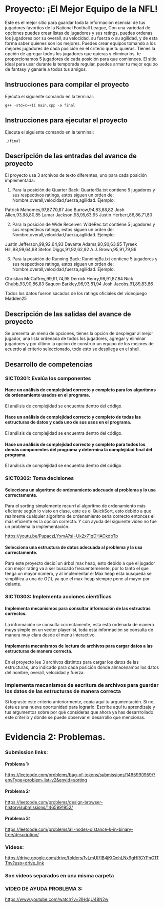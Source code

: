 # Proyecto: ¡El Mejor Equipo de la NFL!
Este es el mejor sitio para guardar toda la información esencial de tus jugadores favoritos de la National Football League, Con una variedad de opciones puedes crear listas de jugadores y sus ratings, puedes ordenas los jugadores por su overall, su velocidad, su fuerza o su agilidad, y de esta forma saber quienes son los mejores. Puedes crear equipos tomando a los mejores jugadores de cada posición en el criterio que tu quieras. Tienes la opción de agregar todos los jugadores que quieras y eliminarlos, te proporcionamos 5 jugadores de cada posición para que comiences. El sitio ideal para usar durante la temporada regular, puedes armar tu mejor equipo de fantasy y ganarle a todos tus amigos. 

## Instrucciones para compilar el proyecto
Ejecuta el siguiente comando en la terminal:

`g++ -std=c++11 main.cpp -o final` 

## Instrucciones para ejecutar el proyecto
Ejecuta el siguiente comando en la terminal:

`./final` 

## Descripción de las entradas del avance de proyecto
El proyecto usa 3 archivos de texto diferentes, uno para cada posición implementada: 

1. Para la posición de Quarter Back:
QuarterBa.txt contiene 5 jugadores y sus respectivos ratings, estos siguen un orden de: Nombre,overall,velocidad,fuerza,agilidad.
Ejemplo:

Patrick Mahomes,97,87,70,87
Joe Burrow,94,83,68,82
Josh Allen,93,88,80,85
Lamar Jackson,98,95,63,95
Justin Herbert,86,86,71,80

2. Para la posición de Wide Receiver:
WideRec.txt contiene 5 jugadores y sus respectivos ratings, estos siguen un orden de: Nombre,overall,velocidad,fuerza,agilidad.
Ejemplo:

Justin Jefferson,99,92,64,93
Davante Adams,90,90,63,95
Tyreek Hill,98,99,64,98
Stefon Diggs,91,92,62,92
A.J. Brown,95,91,79,86

3. Para la posición de Running Back:
RunningBa.txt contiene 5 jugadores y sus respectivos ratings, estos siguen un orden de: Nombre,overall,velocidad,fuerza,agilidad.
Ejemplo:

Christian McCaffrey,99,91,74,95
Derrick Henry,98,91,87,84
Nick Chubb,93,90,86,83
Saquon Barkley,96,93,81,94
Josh Jacobs,91,89,83,86

Todos los datos fueron sacados de los ratings oficiales del videojuego Madden25

## Descripción de las salidas del avance de proyecto
Se presenta un menú de opciones, tienes la opción de desplegar al mejor jugador, una lista ordenada de todos los jugadores, agregar y eliminar jugadores y por último la opción de construir un equipo de los mejores de acuerdo al criterio seleccionado, todo esto se despliega en el shell. 

## Desarrollo de competencias

### SICT0301: Evalúa los componentes
#### Hace un análisis de complejidad correcto y completo para los algoritmos de ordenamiento usados en el programa.
El análisis de complejidad se encuentra dentro del código.

#### Hace un análisis de complejidad correcto y completo de todas las estructuras de datos y cada uno de sus usos en el programa.
El análisis de complejidad se encuentra dentro del código.

#### Hace un análisis de complejidad correcto y completo para todos los demás componentes del programa y determina la complejidad final del programa.
El análisis de complejidad se encuentra dentro del código.

### SICT0302: Toma decisiones
#### Selecciona un algoritmo de ordenamiento adecuado al problema y lo usa correctamente.
Para el sorting simplemente recurrí al algoritmo de ordenamiento más eficiente según lo visto en clase, este es el QuickSort, esto debido a que realmente cualquier algoritmo de ordenamiento sería correcto entonces el más eficiente es la opcíon correcta. Y con ayuda del siguiente video no fue un problema la implementación.

https://youtu.be/PupaczLYxmA?si=Uk2x71qDHAOkdbTp

#### Selecciona una estructura de datos adecuada al problema y la usa correctamente.
Para este proyecto decidí un árbol max heap, esto debido a que el jugador con mejor rating va a ser buscado frecuentemenete, por lo tanto el que tenga un mayor número, y al implementar el Max heap esta busqueda se simplifica a una de O(1), ya que el max-heap siempre pone al mayor por delante. 

### SICT0303: Implementa acciones científicas
#### Implementa mecanismos para consultar información de las estructras correctos.
La información se consulta correctamente, esta está ordenada de manera muys simple en un vector playerlist, toda esta información se consulta de manera muy clara desde el menú interactivo.

#### Implementa mecanismos de lectura de archivos para cargar datos a las estructuras de manera correcta.
En el proyecto lee 3 archivos distintos para cargar los datos de las estructuras, uno indicado para cada posición donde almacenamos los datos del nombre, overall, velocidad y fuerza. 

### Implementa mecanismos de escritura de archivos para guardar los datos  de las estructuras de manera correcta
Si lograste este criterio anteriormente, copia aquí tu argumentación. Si no, ésta es una nueva oportunidad para lograrlo. Escribe aquí tu aprendizaje y tus argumentos sobre por qué consideras que ahora ya has desarrrollado este criterio y dónde se puede observar el desarrollo que mencionas.

# Evidencia 2: Problemas.

### Submission links: 
#### Problema 1:

https://leetcode.com/problems/bag-of-tokens/submissions/1465990959/?envType=problem-list-v2&envId=sorting 

#### Problema 2:

https://leetcode.com/problems/design-browser-history/submissions/1465991952/

#### Problema 3:

https://leetcode.com/problems/all-nodes-distance-k-in-binary-tree/description/

### Videos:

https://drive.google.com/drive/folders/1vLmUl7IB4jKtQchLNx9gHRGYPnG1TTnv?usp=drive_link 

### Son videos separados en una misma carpeta

### VIDEO DE AYUDA PROBLEMA 3: 

https://www.youtube.com/watch?v=2IHdqU48N2w

